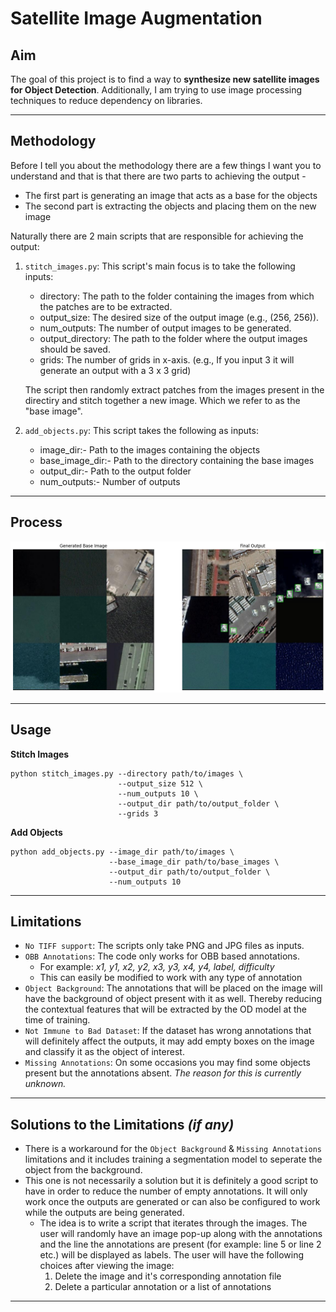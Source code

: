 # __Satellite Image Augmentation__

## __Aim__

The goal of this project is to find a way to __synthesize new satellite images for Object Detection__. Additionally, I am trying to use image processing techniques to reduce dependency on libraries. 

---
## __Methodology__

Before I tell you about the methodology there are a few things I want you to understand and that is that there are two parts to achieving the output -

- The first part is generating an image that acts as a base for the objects 
- The second part is extracting the objects and placing them on the new image

Naturally there are 2 main scripts that are responsible for achieving the output:

1. `stitch_images.py`: This script's main focus is to take the following inputs:
    - directory: The path to the folder containing the images from which the patches are to be extracted.
    - output_size: The desired size of the output image (e.g., (256, 256)).
    - num_outputs: The number of output images to be generated.
    - output_directory: The path to the folder where the output images should be saved.
    - grids: The number of grids in x-axis. (e.g., If you input 3 it will generate an output with a 3 x 3 grid)

    The script then randomly extract patches from the images present in the directiry and stitch together a new image. Which we refer to as the "base image".

2. `add_objects.py`: This script takes the following as inputs:
    - image_dir:- Path to the images containing the objects
    - base_image_dir:- Path to the directory containing the base images
    - output_dir:- Path to the output folder 
    - num_outputs:- Number of outputs
---
## __Process__
![Process](misc/output.png)

---
## __Usage__

__Stitch Images__

```
python stitch_images.py --directory path/to/images \
                        --output_size 512 \
                        --num_outputs 10 \
                        --output_dir path/to/output_folder \
                        --grids 3
```

__Add Objects__

```
python add_objects.py --image_dir path/to/images \
                      --base_image_dir path/to/base_images \
                      --output_dir path/to/output_folder \
                      --num_outputs 10
```

---
## __Limitations__

- `No TIFF support`: The scripts only take PNG and JPG files as inputs. 
- `OBB Annotations`: The code only works for OBB based annotations.
    - For example: _x1, y1, x2, y2, x3, y3, x4, y4, label, difficulty_
    - This can easily be modified to work with any type of annotation
- `Object Background`: The annotations that will be placed on the image will have the background of object present with it as well. Thereby reducing the contextual features that will be extracted by the OD model at the time of training.
- `Not Immune to Bad Dataset`: If the dataset has wrong annotations that will definitely affect the outputs, it may add empty boxes on the image and classify it as the object of interest.
- `Missing Annotations`: On some occasions you may find some objects present but the annotations absent. _The reason for this is currently unknown._

---
## __Solutions to the Limitations__ _(if any)_

- There is a workaround for the `Object Background` & `Missing Annotations` limitations and it includes training a segmentation model to seperate the object from the background.
- This one is not necessarily a solution but it is definitely a good script to have in order to reduce the number of empty annotations. It will only work once the outputs are generated or can also be configured to work while the outputs are being generated. 
    - The idea is to write a script that iterates through the images. The user will randomly have an image pop-up along with the annotations and the line the annotations are present (for example: line 5 or line 2 etc.) will be displayed as labels. The user will have the following choices after viewing the image:
        1. Delete the image and it's corresponding annotation file
        2. Delete a particular annotation or a list of annotations
---
